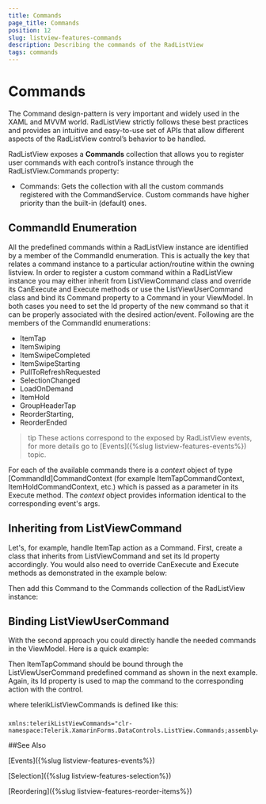 ```yaml
---
title: Commands
page_title: Commands
position: 12
slug: listview-features-commands
description: Describing the commands of the RadListView
tags: commands
---
```


# Commands

The Command design-pattern is very important and widely used in the XAML and MVVM world. RadListView strictly follows these best practices and provides an intuitive and easy-to-use set of APIs that allow different aspects of the RadListView control’s behavior to be handled.

RadListView exposes a **Commands** collection that allows you to register user commands with each control’s instance through the RadListView.Commands property:

* Commands: Gets the collection with all the custom commands registered with the CommandService. Custom commands have higher priority than the built-in (default) ones.

## CommandId Enumeration

All the predefined commands within a RadListView instance are identified by a member of the CommandId enumeration. This is actually the key that relates a command instance to a particular action/routine within the owning listview. In order to register a custom command within a RadListView instance you may either inherit from ListViewCommand class and override its CanExecute and Execute methods or use the ListViewUserCommand class and bind its Command property to a Command in your ViewModel. In both cases you need to set the Id property of the new command so that it can be properly associated with the desired action/event. Following are the members of the CommandId enumerations:

* ItemTap
* ItemSwiping
* ItemSwipeCompleted
* ItemSwipeStarting
* PullToRefreshRequested
* SelectionChanged
* LoadOnDemand
* ItemHold
* GroupHeaderTap
* ReorderStarting,
* ReorderEnded

>tip These actions correspond to the exposed by RadListView events, for more details go to [Events]({%slug listview-features-events%}) topic.

For each of the available commands there is a *context* object of type [CommandId]CommandContext (for example ItemTapCommandContext, ItemHoldCommandContext, etc.) which is passed as a parameter in its Execute method. The *context* object provides information identical to the corresponding event's args.

## Inheriting from ListViewCommand

Let's, for example, handle ItemTap action as a Command. First, create a class that inherits from ListViewCommand and set its Id property accordingly. You would also need to override CanExecute and Execute methods as demonstrated in the example below:

<snippet id='listview-features-commands-listviewcommand'/>

Then add this Command to the Commands collection of the RadListView instance:

<snippet id='listview-features-commands-add'/>

## Binding ListViewUserCommand

With the second approach you could directly handle the needed commands in the ViewModel. Here is a quick example:

<snippet id='listview-features-commands-viewmodel'/>

Then ItemTapCommand should be bound through the ListViewUserCommand predefined command as shown in the next example. Again, its Id property is used to map the command to the corresponding action with the control.

<snippet id='listview-commands-listviewusercommand-xaml'/>

where telerikListViewCommands is defined like this:

###
	xmlns:telerikListViewCommands="clr-namespace:Telerik.XamarinForms.DataControls.ListView.Commands;assembly=Telerik.XamarinForms.DataControls"
	
##See Also

[Events]({%slug listview-features-events%})

[Selection]({%slug listview-features-selection%})

[Reordering]({%slug listview-features-reorder-items%})


